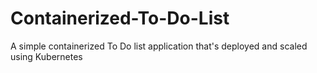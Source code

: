 # Containerized-To-Do-List
A simple containerized To Do list application that's deployed and scaled using Kubernetes
